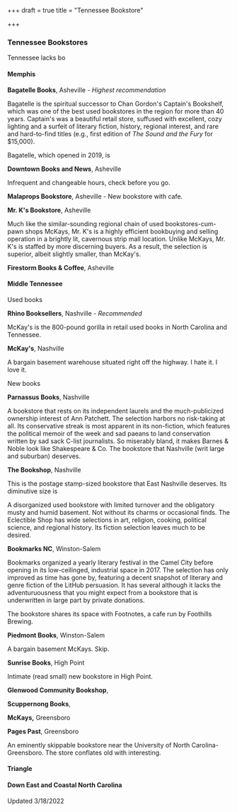 +++
draft = true
title = "Tennessee Bookstore"

+++
### Tennessee Bookstores

Tennessee lacks bo

#### Memphis

**Bagatelle Books**, Asheville - _Highest recommendation_

Bagatelle is the spiritual successor to Chan Gordon's Captain's Bookshelf, which was one of the best used bookstores in the region for more than 40 years. Captain's was a beautiful retail store, suffused with excellent, cozy lighting and a surfeit of literary fiction, history, regional interest, and rare and hard-to-find titles (e.g., first edition of _The Sound and the Fury_ for $15,000).

Bagatelle, which opened in 2019, is

**Downtown Books and News**, Asheville

Infrequent and changeable hours, check before you go.

**Malaprops Bookstore**, Asheville - New bookstore with cafe.

**Mr. K's Bookstore**, Asheville

Much like the similar-sounding regional chain of used bookstores-cum-pawn shops McKays, Mr. K's is a highly efficient bookbuying and selling operation in a brightly lit, cavernous strip mall location. Unlike McKays, Mr. K's is staffed by more discerning buyers. As a result, the selection is superior, albeit slightly smaller, than McKay's.

**Firestorm Books & Coffee**, Asheville

#### Middle Tennessee

Used books

**Rhino Booksellers**, Nashville - _Recommended_

McKay's is the 800-pound gorilla in retail used books in North Carolina and Tennessee.

**McKay's**, Nashville

A bargain basement warehouse situated right off the highway. I hate it. I love it. 

New books

**Parnassus Books**, Nashville

A bookstore that rests on its independent laurels and the much-publicized ownership interest of Ann Patchett. The selection harbors no risk-taking at all. Its conservative streak is most apparent in its non-fiction, which features the political memoir of the week and sad paeans to land conservation written by sad sack C-list journalists. So miserably bland, it makes Barnes & Noble look like Shakespeare & Co. The bookstore that Nashville (writ large and suburban) deserves.

**The Bookshop**, Nashville

This is the postage stamp-sized bookstore that East Nashville deserves. Its diminutive size is 

A disorganized used bookstore with limited turnover and the obligatory musty and humid basement. Not without its charms or occasional finds. The Eclectible Shop has wide selections in art, religion, cooking, political science, and regional history. Its fiction selection leaves much to be desired.

**Bookmarks NC**, Winston-Salem

Bookmarks organized a yearly literary festival in the Camel City before opening in its low-ceilinged, industrial space in 2017. The selection has only improved as time has gone by, featuring a decent snapshot of literary and genre fiction of the LitHub persuasion. It has several  although it lacks the adventuruousness that you might expect from a bookstore that is underwritten in large part by private donations.

The bookstore shares its space with Footnotes, a cafe run by Foothills Brewing.

**Piedmont Books**, Winston-Salem

A bargain basement McKays. Skip.

**Sunrise Books**, High Point

Intimate (read small) new bookstore in High Point.

**Glenwood Community Bookshop**,

**Scuppernong Books**,

**McKays,** Greensboro

**Pages Past**, Greensboro

An eminently skippable bookstore near the University of North Carolina-Greensboro. The store conflates old with interesting.

#### Triangle

#### Down East and Coastal North Carolina

Updated 3/18/2022